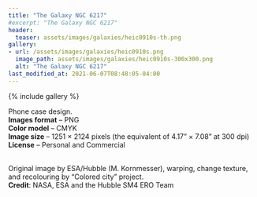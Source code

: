 ```yaml
---
title: "The Galaxy NGC 6217"
#excerpt: "The Galaxy NGC 6217"
header:
  teaser: assets/images/galaxies/heic0910s-th.png
gallery:
- url: /assets/images/galaxies/heic0910s.png
  image_path: assets/images/galaxies/heic0910s-300x300.png
  alt: "The Galaxy NGC 6217"
last_modified_at: 2021-06-07T08:48:05-04:00
---
```


{% include gallery %}

Phone case design.<br/>
**Images format** – PNG<br/>
**Color model** – CMYK<br/>
**Image size** – 1251 × 2124 pixels (the equivalent of 4.17” × 7.08” at 300 dpi)<br/>
**License** – Personal and Commercial<br/><br/>

Original image by ESA/Hubble (M. Kornmesser), warping, change texture, and recolouring by “Colored city” project.<br/>
**Credit**: NASA, ESA and the Hubble SM4 ERO Team